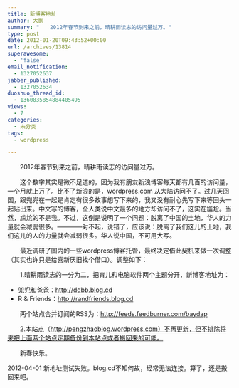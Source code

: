 ```yaml
---
title: 新博客地址
author: 大鹏
summary: "　　2012年春节到来之前，晴耕雨读志的访问量过万。"
type: post
date: 2012-01-20T09:43:52+00:00
url: /archives/13814
superawesome:
  - 'false'
email_notification:
  - 1327052637
jabber_published:
  - 1327052634
duoshuo_thread_id:
  - 1360835854884405495
views:
  - 7
categories:
  - 未分类
tags:
  - wordpress

---
```

　　2012年春节到来之前，晴耕雨读志的访问量过万。
  
　　这个数字其实是微不足道的，因为我有朋友新浪博客每天都有几百的访问量，一个月就上万了。比不了新浪的是，wordpress.com 从大陆访问不了。过几天回国，跟兜兜在一起是肯定有很多故事想写下来的，我又没有耐心先写下来等回头一起贴出来。中文写的博客，全人类说中文最多的地方却访问不了，这实在尴尬。当然，尴尬的不是我。不过，这倒是说明了一个问题：脱离了中国的土地，华人的力量就会减弱很多。————对不起，说错了，应该说：脱离了我们这儿的土地，我们这儿的人的力量就会减弱很多。华人说中国，不可用大写。
  
　　最近调研了国内的一些wordpress博客托管，最终决定借此契机来做一次调整（其实也许只是给喜新厌旧找个借口）。调整如下：
  
　　1.晴耕雨读志的一分为二，把育儿和电脑软件两个主题分开，新博客地址为：

  * 兜兜和爸爸：<http://ddbb.blog.cd>
  * R & Friends：<http://randfriends.blog.cd>

　　两个站点合并订阅的RSS为：<http://feeds.feedburner.com/baydap>
  
　　2.本站点（http://pengzhaoblog.wordpress.com）不再更新，但不排除将来把上面两个站点定期备份到本站点或者搬回来的可能。
  
　　新春快乐。

2012-04-01 新地址测试失败。blog.cd不知何故，经常无法连接。算了，还是搬回来吧。
